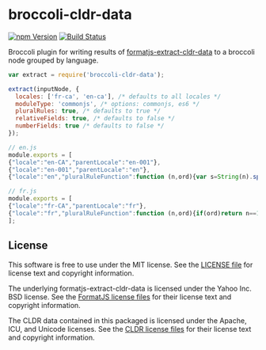 # broccoli-cldr-data

[![npm Version][npm-badge]][npm]
[![Build Status][travis-badge]][travis]

Broccoli plugin for writing results of [formatjs-extract-cldr-data][] to a broccoli node grouped by language.

```js
var extract = require('broccoli-cldr-data');

extract(inputNode, {
  locales: ['fr-ca', 'en-ca'], /* defaults to all locales */
  moduleType: 'commonjs', /* options: commonjs, es6 */
  pluralRules: true, /* defaults to true */
  relativeFields: true, /* defaults to false */
  numberFields: true /* defaults to false */
});
```

```js
// en.js
module.exports = [
{"locale":"en-CA","parentLocale":"en-001"},
{"locale":"en-001","parentLocale":"en"},
{"locale":"en","pluralRuleFunction":function (n,ord){var s=String(n).split("."),v0=!s[1],t0=Number(s[0])==n,n10=t0&&s[0].slice(-1),n100=t0&&s[0].slice(-2);if(ord)return n10==1&&n100!=11?"one":n10==2&&n100!=12?"two":n10==3&&n100!=13?"few":"other";return n==1&&v0?"one":"other"}}];
```

```js
// fr.js
module.exports = [
{"locale":"fr-CA","parentLocale":"fr"},
{"locale":"fr","pluralRuleFunction":function (n,ord){if(ord)return n==1?"one":"other";return n>=0&&n<2?"one":"other"}}
];
```

## License

This software is free to use under the MIT license. See the [LICENSE file][] for license text and copyright information.

The underlying formatjs-extract-cldr-data is licensed under the Yahoo Inc. BSD license. See the [FormatJS license files][] for their license text and copyright information.

The CLDR data contained in this packaged is licensed under the Apache, ICU, and Unicode licenses. See the [CLDR license files][] for their license text and copyright information.

[npm]: https://www.npmjs.org/package/@ember-intl/broccoli-cldr-data
[npm-badge]: https://img.shields.io/npm/v/@ember-intl/broccoli-cldr-data.svg?style=flat-square
[travis]: https://travis-ci.org/ember-intl/broccoli-cldr-data
[travis-badge]: https://img.shields.io/travis/ember-intl/broccoli-cldr-data/master.svg?style=flat-square
[LICENSE file]: https://github.com/ember-intl/broccoli-cldr-data/blob/master/LICENSE
[CLDR license files]: https://github.com/ember-intl/formatjs-extract-cldr-data/tree/master/data
[FormatJS license files]: https://github.com/ember-intl/formatjs-extract-cldr-data/blob/master/LICENSE
[formatjs-extract-cldr-data]: https://github.com/ember-intl/formatjs-extract-cldr-data
